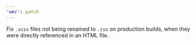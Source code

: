 ```yaml
---
'wmr': patch
---
```


Fix `.scss` files not being renamed to `.css` on production builds, when they were directly referenced in an HTML file.
